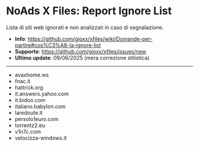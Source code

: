 # NoAds X Files: Report Ignore List
Lista di siti web ignorati e non analizzati in caso di segnalazione.
 - **Info**:
   https://github.com/gioxx/xfiles/wiki/Domande-per-partire#cos%C3%A8-la-ignore-list
 - **Supporto**: https://github.com/gioxx/xfiles/issues/new
 - **Ultimo update**: 09/06/2025 (mera correzione stilistica)

----------

 - avaxhome.ws
 - fnac.it
 - hattrick.org
 - it.answers.yahoo.com
 - it.bidoo.com
 - italiano.babylon.com
 - laredoute.it
 - persolo1euro.com
 - torrentz2.eu
 - v1n7c.com
 - velocizza-windows.it
